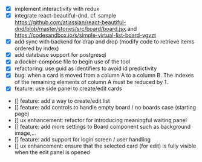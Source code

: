 - [x] implement interactivity with redux
- [x] integrate react-beautiful-dnd, cf. sample https://github.com/atlassian/react-beautiful-dnd/blob/master/stories/src/board/board.jsx and https://codesandbox.io/s/simple-virtual-list-board-vgvzt
- [x] add sync with backend for drap and drop (modify code to retrieve items ordered by index)
- [x] add database support for postgresql
- [x] a docker-compose file to begin use of the tool
- [x] refactoring: use guid as identifiers to avoid id predictivity
- [x] bug: when a card is moved from a column A to a column B. The indexes of the remaining elements of column A must be reduced by 1.
- [x] feature: use side panel to create/edit cards
- [] feature: add a way to create/edit list
- [] feature: add controls to handle empty board / no boards case (starting page)
- [] ux enhancement: refactor for introducing meaningful waiting panel
- [] feature: add more settings to Board component such as background image,...
- [] feature: add support for login screen / user handling
- [] ux enhancement: ensure that the selected card (for edit) is fully visible when the edit panel is opened
